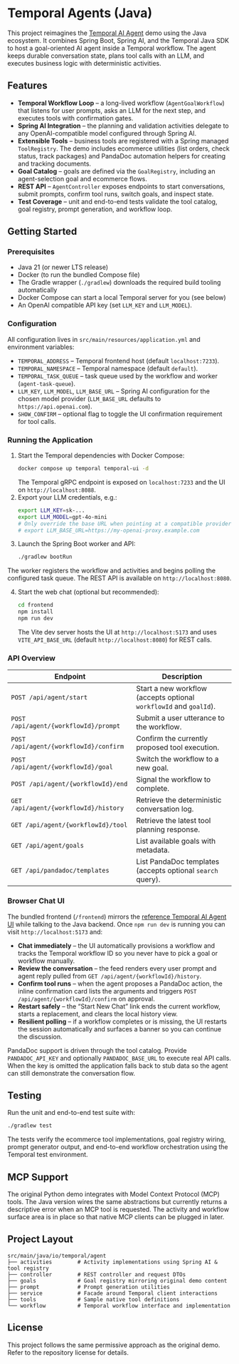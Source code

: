 # Temporal Agents (Java)

This project reimagines the [Temporal AI Agent](https://github.com/temporal-community/temporal-ai-agent) demo using the Java ecosystem. It combines Spring Boot, Spring AI, and the Temporal Java SDK to host a goal-oriented AI agent inside a Temporal workflow. The agent keeps durable conversation state, plans tool calls with an LLM, and executes business logic with deterministic activities.

## Features

- **Temporal Workflow Loop** – a long-lived workflow (`AgentGoalWorkflow`) that listens for user prompts, asks an LLM for the next step, and executes tools with confirmation gates.
- **Spring AI Integration** – the planning and validation activities delegate to any OpenAI-compatible model configured through Spring AI.
- **Extensible Tools** – business tools are registered with a Spring managed `ToolRegistry`. The demo includes ecommerce utilities (list orders, check status, track packages) and PandaDoc automation helpers for creating and tracking documents.
- **Goal Catalog** – goals are defined via the `GoalRegistry`, including an agent-selection goal and ecommerce flows.
- **REST API** – `AgentController` exposes endpoints to start conversations, submit prompts, confirm tool runs, switch goals, and inspect state.
- **Test Coverage** – unit and end-to-end tests validate the tool catalog, goal registry, prompt generation, and workflow loop.

## Getting Started

### Prerequisites

- Java 21 (or newer LTS release)
- Docker (to run the bundled Compose file)
- The Gradle wrapper (`./gradlew`) downloads the required build tooling automatically
- Docker Compose can start a local Temporal server for you (see below)
- An OpenAI compatible API key (set `LLM_KEY` and `LLM_MODEL`).

### Configuration

All configuration lives in `src/main/resources/application.yml` and environment variables:

- `TEMPORAL_ADDRESS` – Temporal frontend host (default `localhost:7233`).
- `TEMPORAL_NAMESPACE` – Temporal namespace (default `default`).
- `TEMPORAL_TASK_QUEUE` – task queue used by the workflow and worker (`agent-task-queue`).
- `LLM_KEY`, `LLM_MODEL`, `LLM_BASE_URL` – Spring AI configuration for the chosen model provider (`LLM_BASE_URL` defaults to `https://api.openai.com`).
- `SHOW_CONFIRM` – optional flag to toggle the UI confirmation requirement for tool calls.

### Running the Application

1. Start the Temporal dependencies with Docker Compose:
   ```bash
   docker compose up temporal temporal-ui -d
   ```
   The Temporal gRPC endpoint is exposed on `localhost:7233` and the UI on `http://localhost:8088`.
2. Export your LLM credentials, e.g.:
   ```bash
   export LLM_KEY=sk-...
   export LLM_MODEL=gpt-4o-mini
   # Only override the base URL when pointing at a compatible provider like Azure OpenAI or a self-hosted gateway.
   # export LLM_BASE_URL=https://my-openai-proxy.example.com
   ```
3. Launch the Spring Boot worker and API:
   ```bash
   ./gradlew bootRun
   ```

The worker registers the workflow and activities and begins polling the configured task queue. The REST API is available on `http://localhost:8080`.

4. Start the web chat (optional but recommended):
   ```bash
   cd frontend
   npm install
   npm run dev
   ```

   The Vite dev server hosts the UI at `http://localhost:5173` and uses `VITE_API_BASE_URL` (default `http://localhost:8080`) for REST calls.

### API Overview

| Endpoint | Description |
| --- | --- |
| `POST /api/agent/start` | Start a new workflow (accepts optional `workflowId` and `goalId`). |
| `POST /api/agent/{workflowId}/prompt` | Submit a user utterance to the workflow. |
| `POST /api/agent/{workflowId}/confirm` | Confirm the currently proposed tool execution. |
| `POST /api/agent/{workflowId}/goal` | Switch the workflow to a new goal. |
| `POST /api/agent/{workflowId}/end` | Signal the workflow to complete. |
| `GET /api/agent/{workflowId}/history` | Retrieve the deterministic conversation log. |
| `GET /api/agent/{workflowId}/tool` | Retrieve the latest tool planning response. |
| `GET /api/agent/goals` | List available goals with metadata. |
| `GET /api/pandadoc/templates` | List PandaDoc templates (accepts optional `search` query). |

### Browser Chat UI

The bundled frontend (`/frontend`) mirrors the [reference Temporal AI Agent UI](https://github.com/temporal-community/temporal-ai-agent/tree/main/frontend) while talking to the Java backend. Once `npm run dev` is running you can visit `http://localhost:5173` and:

- **Chat immediately** – the UI automatically provisions a workflow and tracks the Temporal workflow ID so you never have to pick a goal or workflow manually.
- **Review the conversation** – the feed renders every user prompt and agent reply pulled from `GET /api/agent/{workflowId}/history`.
- **Confirm tool runs** – when the agent proposes a PandaDoc action, the inline confirmation card lists the arguments and triggers `POST /api/agent/{workflowId}/confirm` on approval.
- **Restart safely** – the “Start New Chat” link ends the current workflow, starts a replacement, and clears the local history view.
- **Resilient polling** – if a workflow completes or is missing, the UI restarts the session automatically and surfaces a banner so you can continue the discussion.

PandaDoc support is driven through the tool catalog. Provide `PANDADOC_API_KEY` and optionally `PANDADOC_BASE_URL` to execute real API calls. When the key is omitted the application falls back to stub data so the agent can still demonstrate the conversation flow.

## Testing

Run the unit and end-to-end test suite with:

```bash
./gradlew test
```

The tests verify the ecommerce tool implementations, goal registry wiring, prompt generator output, and
end-to-end workflow orchestration using the Temporal test environment.

## MCP Support

The original Python demo integrates with Model Context Protocol (MCP) tools. The Java version wires the same abstractions but currently returns a descriptive error when an MCP tool is requested. The activity and workflow surface area is in place so that native MCP clients can be plugged in later.

## Project Layout

```
src/main/java/io/temporal/agent
├── activities        # Activity implementations using Spring AI & tool registry
├── controller        # REST controller and request DTOs
├── goals             # Goal registry mirroring original demo content
├── prompt            # Prompt generation utilities
├── service           # Facade around Temporal client interactions
├── tools             # Sample native tool definitions
└── workflow          # Temporal workflow interface and implementation
```

## License

This project follows the same permissive approach as the original demo. Refer to the repository license for details.
